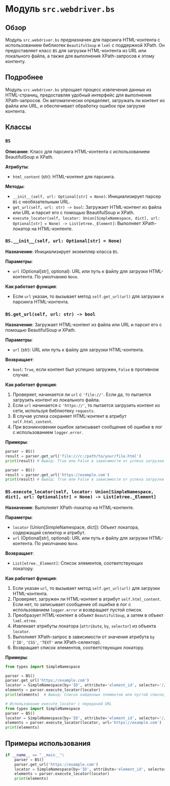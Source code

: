 # Модуль `src.webdriver.bs`

## Обзор

Модуль `src.webdriver.bs` предназначен для парсинга HTML-контента с использованием библиотек `BeautifulSoup` и `lxml` с поддержкой XPath. Он предоставляет класс `BS` для загрузки HTML-контента из URL или локального файла, а также для выполнения XPath-запросов к этому контенту.

## Подробнее

Модуль `src.webdriver.bs` упрощает процесс извлечения данных из HTML-страниц, предоставляя удобный интерфейс для выполнения XPath-запросов. Он автоматически определяет, загружать ли контент из файла или URL, и обеспечивает обработку ошибок при загрузке контента.

## Классы

### `BS`

**Описание**: Класс для парсинга HTML-контента с использованием BeautifulSoup и XPath.

**Атрибуты**:
- `html_content` (str): HTML-контент для парсинга.

**Методы**:
- `__init__(self, url: Optional[str] = None)`: Инициализирует парсер `BS` с необязательным URL.
- `get_url(self, url: str) -> bool`: Загружает HTML-контент из файла или URL и парсит его с помощью BeautifulSoup и XPath.
- `execute_locator(self, locator: Union[SimpleNamespace, dict], url: Optional[str] = None) -> List[etree._Element]`: Выполняет XPath-локатор на HTML-контенте.

### `BS.__init__(self, url: Optional[str] = None)`

**Назначение**: Инициализирует экземпляр класса `BS`.

**Параметры**:
- `url` (Optional[str], optional): URL или путь к файлу для загрузки HTML-контента. По умолчанию `None`.

**Как работает функция**:
- Если `url` указан, то вызывает метод `self.get_url(url)` для загрузки и парсинга HTML-контента.

### `BS.get_url(self, url: str) -> bool`

**Назначение**: Загружает HTML-контент из файла или URL и парсит его с помощью BeautifulSoup и XPath.

**Параметры**:
- `url` (str): URL или путь к файлу для загрузки HTML-контента.

**Возвращает**:
- `bool`: `True`, если контент был успешно загружен, `False` в противном случае.

**Как работает функция**:
1. Проверяет, начинается ли `url` с `'file://'`. Если да, то пытается загрузить контент из локального файла.
2. Если `url` начинается с `'https://'`, то пытается загрузить контент из сети, используя библиотеку `requests`.
3. В случае успеха сохраняет HTML-контент в атрибут `self.html_content`.
4. При возникновении ошибок записывает сообщение об ошибке в лог с использованием `logger.error`.

**Примеры**:
```python
parser = BS()
result = parser.get_url('file:///c:/path/to/your/file.html')
print(result) # Вывод: True или False в зависимости от успеха загрузки

parser = BS()
result = parser.get_url('https://example.com')
print(result) # Вывод: True или False в зависимости от успеха загрузки
```

### `BS.execute_locator(self, locator: Union[SimpleNamespace, dict], url: Optional[str] = None) -> List[etree._Element]`

**Назначение**: Выполняет XPath-локатор на HTML-контенте.

**Параметры**:
- `locator` (Union[SimpleNamespace, dict]): Объект локатора, содержащий селектор и атрибут.
- `url` (Optional[str], optional): URL или путь к файлу для загрузки HTML-контента. По умолчанию `None`.

**Возвращает**:
- `List[etree._Element]`: Список элементов, соответствующих локатору.

**Как работает функция**:
1. Если указан `url`, то вызывает метод `self.get_url(url)` для загрузки HTML-контента.
2. Проверяет, загружен ли HTML-контент в атрибут `self.html_content`. Если нет, то записывает сообщение об ошибке в лог с использованием `logger.error` и возвращает пустой список.
3. Преобразует HTML-контент в объект `BeautifulSoup`, а затем в объект `lxml.etree`.
4. Извлекает атрибуты локатора (`attribute`, `by`, `selector`) из объекта `locator`.
5. Выполняет XPath-запрос в зависимости от значения атрибута `by` (`'ID'`, `'CSS'`, `'TEXT'` или XPath-селектор).
6. Возвращает список элементов, соответствующих локатору.

**Примеры**:

```python
from types import SimpleNamespace

parser = BS()
parser.get_url('https://example.com')
locator = SimpleNamespace(by='ID', attribute='element_id', selector='//*[@id="element_id"]')
elements = parser.execute_locator(locator)
print(elements)  # Вывод: Список найденных элементов или пустой список, если ничего не найдено
```
```python
# Использование execute_locator с передачей URL
from types import SimpleNamespace
parser = BS()
locator = SimpleNamespace(by='ID', attribute='element_id', selector='//*[@id="element_id"]')
elements = parser.execute_locator(locator, url='https://example.com')
print(elements)
```

## Примеры использования

```python
if __name__ == "__main__":
    parser = BS()
    parser.get_url('https://example.com')
    locator = SimpleNamespace(by='ID', attribute='element_id', selector='//*[@id="element_id"]')
    elements = parser.execute_locator(locator)
    print(elements)